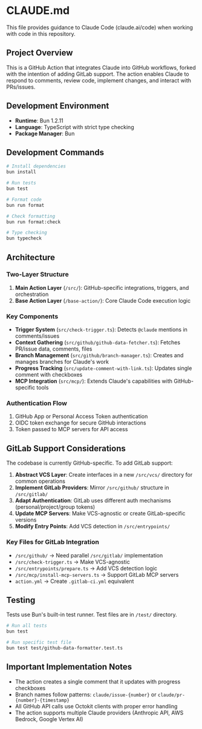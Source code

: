# CLAUDE.md

This file provides guidance to Claude Code (claude.ai/code) when working with code in this repository.

## Project Overview

This is a GitHub Action that integrates Claude into GitHub workflows, forked with the intention of adding GitLab support. The action enables Claude to respond to comments, review code, implement changes, and interact with PRs/issues.

## Development Environment

- **Runtime**: Bun 1.2.11
- **Language**: TypeScript with strict type checking
- **Package Manager**: Bun

## Development Commands

```bash
# Install dependencies
bun install

# Run tests
bun test

# Format code
bun run format

# Check formatting
bun run format:check

# Type checking
bun typecheck
```

## Architecture

### Two-Layer Structure

1. **Main Action Layer** (`/src/`): GitHub-specific integrations, triggers, and orchestration
2. **Base Action Layer** (`/base-action/`): Core Claude Code execution logic

### Key Components

- **Trigger System** (`src/check-trigger.ts`): Detects `@claude` mentions in comments/issues
- **Context Gathering** (`src/github/github-data-fetcher.ts`): Fetches PR/issue data, comments, files
- **Branch Management** (`src/github/branch-manager.ts`): Creates and manages branches for Claude's work
- **Progress Tracking** (`src/update-comment-with-link.ts`): Updates single comment with checkboxes
- **MCP Integration** (`src/mcp/`): Extends Claude's capabilities with GitHub-specific tools

### Authentication Flow

1. GitHub App or Personal Access Token authentication
2. OIDC token exchange for secure GitHub interactions
3. Token passed to MCP servers for API access

## GitLab Support Considerations

The codebase is currently GitHub-specific. To add GitLab support:

1. **Abstract VCS Layer**: Create interfaces in a new `/src/vcs/` directory for common operations
2. **Implement GitLab Providers**: Mirror `/src/github/` structure in `/src/gitlab/`
3. **Adapt Authentication**: GitLab uses different auth mechanisms (personal/project/group tokens)
4. **Update MCP Servers**: Make VCS-agnostic or create GitLab-specific versions
5. **Modify Entry Points**: Add VCS detection in `/src/entrypoints/`

### Key Files for GitLab Integration

- `/src/github/` → Need parallel `/src/gitlab/` implementation
- `/src/check-trigger.ts` → Make VCS-agnostic
- `/src/entrypoints/prepare.ts` → Add VCS detection logic
- `/src/mcp/install-mcp-servers.ts` → Support GitLab MCP servers
- `action.yml` → Create `.gitlab-ci.yml` equivalent

## Testing

Tests use Bun's built-in test runner. Test files are in `/test/` directory.

```bash
# Run all tests
bun test

# Run specific test file
bun test test/github-data-formatter.test.ts
```

## Important Implementation Notes

- The action creates a single comment that it updates with progress checkboxes
- Branch names follow patterns: `claude/issue-{number}` or `claude/pr-{number}-{timestamp}`
- All GitHub API calls use Octokit clients with proper error handling
- The action supports multiple Claude providers (Anthropic API, AWS Bedrock, Google Vertex AI)